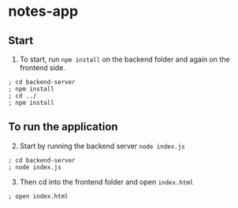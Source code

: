 # notes-app

## Start 
1. To start, run `npm install` on the backend folder and again on the frontend side.
  ```
  ; cd backend-server
  ; npm install
  ; cd ../
  ; npm install
  ```
## To run the application 
2. Start by running the backend server `node index.js`
  ```
  ; cd backend-server
  ; node index.js
  ```
3. Then cd into the frontend folder and open `index.html`
  ```
  ; open index.html
  ```
